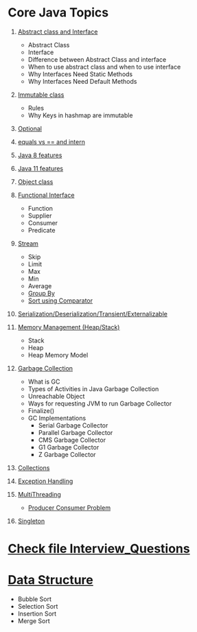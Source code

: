 # Core Java Topics

1) [Abstract class and Interface](./src/main/java/com/home/practice/core/java/abstrct/interfac/abstarctClassAndInterface.md)
    - Abstract Class
    - Interface
    - Difference between Abstract Class and interface
    - When to use abstract class and when to use interface
    - Why Interfaces Need Static Methods
    - Why Interfaces Need Default Methods
2) [Immutable class](./src/main/java/com/home/practice/core/java/immutable/immutable.md)
   - Rules
   - Why Keys in hashmap are immutable
3) [Optional](./src/main/java/com/home/practice/core/java/optional/optionalInJava8.md)

4) [equals vs == and intern](./src/main/java/com/home/practice/core/java/basics/equalsvsdoubleEqual.md)

5) [Java 8 features](./src/main/java/com/home/practice/core/java/basics/Java_8_features.md)

6) [Java 11 features](./src/main/java/com/home/practice/core/java/basics/Java_11_featues.md)

7) [Object class](./src/main/java/com/home/practice/core/java/basics/objectCreation.md)

8) [Functional Interface](./src/main/java/com/home/practice/core/java/functional/interfac/functionalInterface.md)
    - Function
    - Supplier
    - Consumer
    - Predicate
9) [Stream](./src/main/java/com/home/practice/core/java/stream/Stream.md)
    - Skip
    - Limit
    - Max
    - Min
    - Average
    - [Group By](./src/main/java/com/home/practice/core/java/stream/GroupByTest.java)
    - [Sort using Comparator](./src/main/java/com/home/practice/core/java/stream/sorting/SortingTest.java)

10) [Serialization/Deserialization/Transient/Externalizable](./src/main/java/com/home/practice/core/java/serialization/serialization.md)
11) [Memory Management (Heap/Stack)](./src/main/java/com/home/practice/core/java/memory/management/HeapVsStack.md)
    - Stack
    - Heap
    - Heap Memory Model
12) [Garbage Collection](./src/main/java/com/home/practice/core/java/memory/management/GarbageCollection.md)
    - What is GC
    - Types of Activities in Java Garbage Collection
    - Unreachable Object
    - Ways for requesting JVM to run Garbage Collector
    - Finalize()
    - GC Implementations
        - Serial Garbage Collector
        - Parallel Garbage Collector
        - CMS Garbage Collector
        - G1 Garbage Collector
        - Z Garbage Collector
13) [Collections](./src/main/java/com/home/practice/core/java/collection/Collections.md)
14) [Exception Handling](./src/main/java/com/home/practice/core/java/exception/handling/exception.md)
15) [MultiThreading](./src/main/java/com/home/practice/core/java/multithreading/Threading.md)
    - [Producer Consumer Problem](./src/main/java/com/home/practice/core/java/producer/consumer/TestProducerConsumer.java)
16) [Singleton](./src/main/java/com/home/practice/core/java/singleton/SingletonDCL.java)



# [Check file Interview_Questions](./Interview_Questions.md)


# [Data Structure](./src/main/java/com/home/practice/)

- Bubble Sort
- Selection Sort
- Insertion Sort
- Merge Sort

